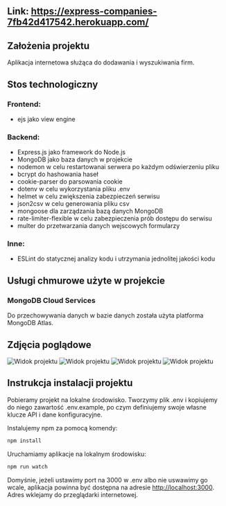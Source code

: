 ## Link: https://express-companies-7fb42d417542.herokuapp.com/

## Założenia projektu 

Aplikacja internetowa służąca do dodawania i wyszukiwania firm.

## Stos technologiczny

### Frontend:
- ejs jako view engine

### Backend:
- Express.js jako framework do Node.js
- MongoDB jako baza danych w projekcie
- nodemon w celu restartowanai serwera po każdym odświerzeniu pliku
- bcrypt do hashowania haseł
- cookie-parser do parsowania cookie
- dotenv w celu wykorzystania pliku .env
- helmet w celu zwiększenia zabezpieczeń serwisu
- json2csv w celu generowania pliku csv
- mongoose dla zarządzania bazą danych MongoDB
- rate-limiter-flexible w celu zabezpieczenia prób dostępu do serwisu
- multer do przetwarzania danych wejscowych formularzy

### Inne:
- ESLint do statycznej analizy kodu i utrzymania jednolitej jakości kodu

## Usługi chmurowe użyte w projekcie

### MongoDB Cloud Services

Do przechowywania danych w bazie danych została użyta platforma MongoDB Atlas.

## Zdjęcia poglądowe

![Widok projektu](https://raw.githubusercontent.com/vertyll/express-firmy/main/screenshots/Zrzut%20ekranu%202024-02-4%20o%2011.25.34.png?token=GHSAT0AAAAAACLIFWJGRXOJZ7RMGWZAQK5WZN7OXRA)
![Widok projektu](https://raw.githubusercontent.com/vertyll/express-firmy/main/screenshots/Zrzut%20ekranu%202024-02-4%20o%2011.26.10.png?token=GHSAT0AAAAAACLIFWJG7ZDIZLUPNGAS7CBKZN7OYAA)
![Widok projektu](https://raw.githubusercontent.com/vertyll/express-firmy/main/screenshots/Zrzut%20ekranu%202024-02-4%20o%2011.26.33.png?token=GHSAT0AAAAAACLIFWJHPWE3ZXE6WXPEIIK2ZN7OYBQ)
![Widok projektu](https://raw.githubusercontent.com/vertyll/express-firmy/main/screenshots/Zrzut%20ekranu%202024-02-4%20o%2011.27.06.png?token=GHSAT0AAAAAACLIFWJGO2XOJ35HFAUF2TEWZN7OYCQ)

## Instrukcja instalacji projektu

Pobieramy projekt na lokalne środowisko.
Tworzymy plik .env i kopiujemy do niego zawartość .env.example, po czym definiujemy swoje własne klucze API i dane konfiguracyjne.

Instalujemy npm za pomocą komendy:

```bash
npm install
```

Uruchamiamy aplikacje na lokalnym środowisku:

```bash
npm run watch
```

Domyśnie, jeżeli ustawimy port na 3000 w .env albo nie uswawimy go wcale, aplikacja powinna być dostępna na adresie [http://localhost:3000](http://localhost:3000). Adres wklejamy do przeglądarki internetowej.

